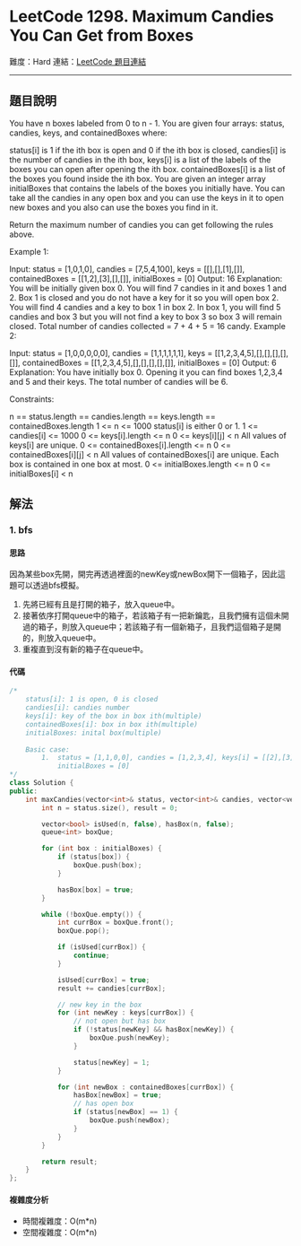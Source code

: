 # LeetCode 1298. Maximum Candies You Can Get from Boxes

難度：Hard
連結：[LeetCode 題目連結](https://leetcode.com/problems/maximum-candies-you-can-get-from-boxes/description/)

---

## 題目說明
    
You have n boxes labeled from 0 to n - 1. You are given four arrays: status, candies, keys, and containedBoxes where:

status[i] is 1 if the ith box is open and 0 if the ith box is closed,
candies[i] is the number of candies in the ith box,
keys[i] is a list of the labels of the boxes you can open after opening the ith box.
containedBoxes[i] is a list of the boxes you found inside the ith box.
You are given an integer array initialBoxes that contains the labels of the boxes you initially have. You can take all the candies in any open box and you can use the keys in it to open new boxes and you also can use the boxes you find in it.

Return the maximum number of candies you can get following the rules above.

 

Example 1:

Input: status = [1,0,1,0], candies = [7,5,4,100], keys = [[],[],[1],[]], containedBoxes = [[1,2],[3],[],[]], initialBoxes = [0]
Output: 16
Explanation: You will be initially given box 0. You will find 7 candies in it and boxes 1 and 2.
Box 1 is closed and you do not have a key for it so you will open box 2. You will find 4 candies and a key to box 1 in box 2.
In box 1, you will find 5 candies and box 3 but you will not find a key to box 3 so box 3 will remain closed.
Total number of candies collected = 7 + 4 + 5 = 16 candy.
Example 2:

Input: status = [1,0,0,0,0,0], candies = [1,1,1,1,1,1], keys = [[1,2,3,4,5],[],[],[],[],[]], containedBoxes = [[1,2,3,4,5],[],[],[],[],[]], initialBoxes = [0]
Output: 6
Explanation: You have initially box 0. Opening it you can find boxes 1,2,3,4 and 5 and their keys.
The total number of candies will be 6.
 

Constraints:

n == status.length == candies.length == keys.length == containedBoxes.length
1 <= n <= 1000
status[i] is either 0 or 1.
1 <= candies[i] <= 1000
0 <= keys[i].length <= n
0 <= keys[i][j] < n
All values of keys[i] are unique.
0 <= containedBoxes[i].length <= n
0 <= containedBoxes[i][j] < n
All values of containedBoxes[i] are unique.
Each box is contained in one box at most.
0 <= initialBoxes.length <= n
0 <= initialBoxes[i] < n

## 解法
### 1. bfs
#### 思路

因為某些box先開，開完再透過裡面的newKey或newBox開下一個箱子，因此這題可以透過bfs模擬。

1. 先將已經有且是打開的箱子，放入queue中。
2. 接著依序打開queue中的箱子，若該箱子有一把新鑰匙，且我們擁有這個未開過的箱子，則放入queue中；若該箱子有一個新箱子，且我們這個箱子是開的，則放入queue中。
3. 重複直到沒有新的箱子在queue中。

#### 代碼
```c++
/*
    status[i]: 1 is open, 0 is closed
    candies[i]: candies number
    keys[i]: key of the box in box ith(multiple)
    containedBoxes[i]: box in box ith(multiple)
    initialBoxes: inital box(multiple)
    
    Basic case:
        1.  status = [1,1,0,0], candies = [1,2,3,4], keys[i] = [[2],[3],[],[]], containedBoxes[i] = [[],[2,3],[],[]]
            initialBoxes = [0]
*/
class Solution {
public:
    int maxCandies(vector<int>& status, vector<int>& candies, vector<vector<int>>& keys, vector<vector<int>>& containedBoxes, vector<int>& initialBoxes) {
        int n = status.size(), result = 0;

        vector<bool> isUsed(n, false), hasBox(n, false);
        queue<int> boxQue;

        for (int box : initialBoxes) {
            if (status[box]) {
                boxQue.push(box);
            }

            hasBox[box] = true;
        }

        while (!boxQue.empty()) {
            int currBox = boxQue.front();
            boxQue.pop();

            if (isUsed[currBox]) {
                continue;
            }

            isUsed[currBox] = true;
            result += candies[currBox];

            // new key in the box
            for (int newKey : keys[currBox]) {
                // not open but has box
                if (!status[newKey] && hasBox[newKey]) {
                    boxQue.push(newKey);
                }

                status[newKey] = 1;
            }

            for (int newBox : containedBoxes[currBox]) {
                hasBox[newBox] = true;
                // has open box
                if (status[newBox] == 1) {
                    boxQue.push(newBox);
                }
            }
        }

        return result;
    }
};
```

#### 複雜度分析

- 時間複雜度：O(m*n)
- 空間複雜度：O(m*n)
